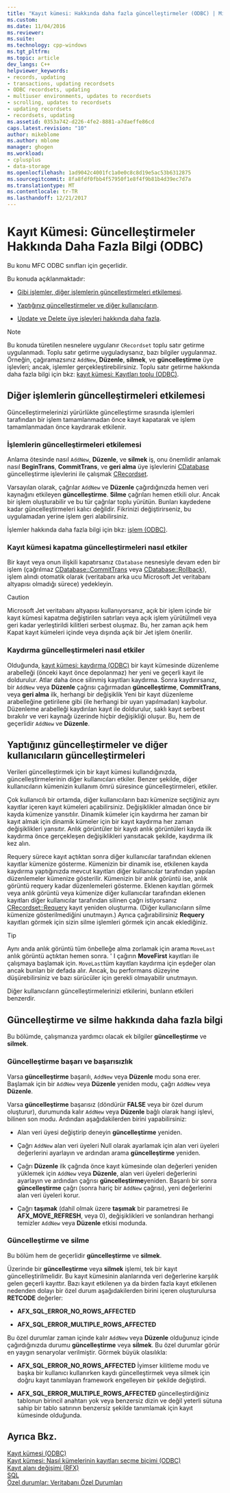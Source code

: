 ```yaml
---
title: "Kayıt kümesi: Hakkında daha fazla güncelleştirmeler (ODBC) | Microsoft Docs"
ms.custom: 
ms.date: 11/04/2016
ms.reviewer: 
ms.suite: 
ms.technology: cpp-windows
ms.tgt_pltfrm: 
ms.topic: article
dev_langs: C++
helpviewer_keywords:
- records, updating
- transactions, updating recordsets
- ODBC recordsets, updating
- multiuser environments, updates to recordsets
- scrolling, updates to recordsets
- updating recordsets
- recordsets, updating
ms.assetid: 0353a742-d226-4fe2-8881-a7daeffe86cd
caps.latest.revision: "10"
author: mikeblome
ms.author: mblome
manager: ghogen
ms.workload:
- cplusplus
- data-storage
ms.openlocfilehash: 1ad9042c4001fc1a0e0c8c8d19e5ac53b6312875
ms.sourcegitcommit: 8fa8fdf0fbb4f57950f1e8f4f9b81b4d39ec7d7a
ms.translationtype: MT
ms.contentlocale: tr-TR
ms.lasthandoff: 12/21/2017
---
```

# <a name="recordset-more-about-updates-odbc"></a>Kayıt Kümesi: Güncelleştirmeler Hakkında Daha Fazla Bilgi (ODBC)
Bu konu MFC ODBC sınıfları için geçerlidir.  
  
 Bu konuda açıklanmaktadır:  
  
-   [Gibi işlemler, diğer işlemlerin güncelleştirmeleri etkilemesi](#_core_how_transactions_affect_updates).  
  
-   [Yaptığınız güncelleştirmeler ve diğer kullanıcıların](#_core_your_updates_and_the_updates_of_other_users).  
  
-   [Update ve Delete üye işlevleri hakkında daha fazla](#_core_more_about_update_and_delete).  
  
> [!NOTE]
>  Bu konuda türetilen nesnelere uygulanır `CRecordset` toplu satır getirme uygulanmadı. Toplu satır getirme uyguladıysanız, bazı bilgiler uygulanmaz. Örneğin, çağıramazsınız `AddNew`, **Düzenle**, **silmek**, ve **güncelleştirme** üye işlevleri; ancak, işlemler gerçekleştirebilirsiniz. Toplu satır getirme hakkında daha fazla bilgi için bkz: [kayıt kümesi: Kayıtları toplu (ODBC)](../../data/odbc/recordset-fetching-records-in-bulk-odbc.md).  
  
##  <a name="_core_how_other_operations_affect_updates"></a>Diğer işlemlerin güncelleştirmeleri etkilemesi  
 Güncelleştirmelerinizi yürürlükte güncelleştirme sırasında işlemleri tarafından bir işlem tamamlanmadan önce kayıt kapatarak ve işlem tamamlanmadan önce kaydırarak etkilenir.  
  
###  <a name="_core_how_transactions_affect_updates"></a>İşlemlerin güncelleştirmeleri etkilemesi  
 Anlama ötesinde nasıl `AddNew`, **Düzenle**, ve **silmek** iş, onu önemlidir anlamak nasıl **BeginTrans**, **CommitTrans**, ve **geri alma** üye işlevlerini [CDatabase](../../mfc/reference/cdatabase-class.md) güncelleştirme işlevlerini ile çalışmak [CRecordset](../../mfc/reference/crecordset-class.md).  
  
 Varsayılan olarak, çağrılar `AddNew` ve **Düzenle** çağırdığınızda hemen veri kaynağını etkileyen **güncelleştirme**. **Silme** çağrıları hemen etkili olur. Ancak bir işlem oluşturabilir ve bu tür çağrılar toplu yürütün. Bunları kaydedene kadar güncelleştirmeleri kalıcı değildir. Fikrinizi değiştirirseniz, bu uygulamadan yerine işlem geri alabilirsiniz.  
  
 İşlemler hakkında daha fazla bilgi için bkz: [işlem (ODBC)](../../data/odbc/transaction-odbc.md).  
  
###  <a name="_core_how_closing_the_recordset_affects_updates"></a>Kayıt kümesi kapatma güncelleştirmeleri nasıl etkiler  
 Bir kayıt veya onun ilişkili kapatırsanız `CDatabase` nesnesiyle devam eden bir işlem (çağrılmaz [CDatabase::CommitTrans](../../mfc/reference/cdatabase-class.md#committrans) veya [CDatabase::Rollback](../../mfc/reference/cdatabase-class.md#rollback)), işlem alındı otomatik olarak (veritabanı arka ucu Microsoft Jet veritabanı altyapısı olmadığı sürece) yedekleyin.  
  
> [!CAUTION]
>  Microsoft Jet veritabanı altyapısı kullanıyorsanız, açık bir işlem içinde bir kayıt kümesi kapatma değiştirilen satırları veya açık işlem yürütülmeli veya geri kadar yerleştirildi kilitleri serbest oluşmaz. Bu, her zaman açık hem Kapat kayıt kümeleri içinde veya dışında açık bir Jet işlem önerilir.  
  
###  <a name="_core_how_scrolling_affects_updates"></a>Kaydırma güncelleştirmeleri nasıl etkiler  
 Olduğunda, [kayıt kümesi: kaydırma (ODBC)](../../data/odbc/recordset-scrolling-odbc.md) bir kayıt kümesinde düzenleme arabelleği (önceki kayıt önce depolanmaz) her yeni ve geçerli kayıt ile doldurulur. Atlar daha önce silinmiş kayıtları kaydırma. Sonra kaydırırsanız, bir `AddNew` veya **Düzenle** çağrısı çağırmadan **güncelleştirme**, **CommitTrans**, veya **geri alma** ilk, herhangi bir değişiklik Yeni bir kayıt düzenleme arabelleğine getirilene gibi (ile herhangi bir uyarı yapılmadan) kaybolur. Düzenleme arabelleği kaydırılan kayıt ile doldurulur, saklı kayıt serbest bırakılır ve veri kaynağı üzerinde hiçbir değişikliği oluşur. Bu, hem de geçerlidir `AddNew` ve **Düzenle**.  
  
##  <a name="_core_your_updates_and_the_updates_of_other_users"></a>Yaptığınız güncelleştirmeler ve diğer kullanıcıların güncelleştirmeleri  
 Verileri güncelleştirmek için bir kayıt kümesi kullandığınızda, güncelleştirmelerinin diğer kullanıcıları etkiler. Benzer şekilde, diğer kullanıcıların kümenizin kullanım ömrü süresince güncelleştirmeleri, etkiler.  
  
 Çok kullanıcılı bir ortamda, diğer kullanıcıların bazı kümenize seçtiğiniz aynı kayıtlar içeren kayıt kümeleri açabilirsiniz. Değişiklikler almadan önce bir kayda kümenize yansıtılır. Dinamik kümeler için kaydırma her zaman bir kayıt almak için dinamik kümeler için bir kayıt kaydırma her zaman değişiklikleri yansıtır. Anlık görüntüler bir kaydı anlık görüntüleri kayda ilk kaydırma önce gerçekleşen değişiklikleri yansıtacak şekilde, kaydırma ilk kez alın.  
  
 Requery sürece kayıt açtıktan sonra diğer kullanıcılar tarafından eklenen kayıtlar kümenize gösterme. Kümenizin bir dinamik ise, etkilenen kayda kaydırma yaptığınızda mevcut kayıtları diğer kullanıcılar tarafından yapılan düzenlemeler kümenize gösterilir. Kümenizin bir anlık görüntü ise, anlık görüntü requery kadar düzenlemeleri gösterme. Eklenen kayıtları görmek veya anlık görüntü veya kümenize diğer kullanıcılar tarafından eklenen kayıtları diğer kullanıcılar tarafından silinen çağrı istiyorsanız [CRecordset::Requery](../../mfc/reference/crecordset-class.md#requery) kayıt yeniden oluşturma. (Diğer kullanıcıların silme kümenize gösterilmediğini unutmayın.) Ayrıca çağırabilirsiniz **Requery** kayıtları görmek için sizin silme işlemleri görmek için ancak eklediğiniz.  
  
> [!TIP]
>  Aynı anda anlık görüntü tüm önbelleğe alma zorlamak için arama `MoveLast` anlık görüntü açtıktan hemen sonra. ' I çağırın **MoveFirst** kayıtları ile çalışmaya başlamak için. `MoveLast`tüm kayıtları kaydırma için eşdeğer olan ancak bunları bir defada alır. Ancak, bu performans düzeyine düşürebilirsiniz ve bazı sürücüler için gerekli olmayabilir unutmayın.  
  
 Diğer kullanıcıların güncelleştirmelerinizi etkilerini, bunların etkileri benzerdir.  
  
##  <a name="_core_more_about_update_and_delete"></a>Güncelleştirme ve silme hakkında daha fazla bilgi  
 Bu bölümde, çalışmanıza yardımcı olacak ek bilgiler **güncelleştirme** ve **silmek**.  
  
### <a name="update-success-and-failure"></a>Güncelleştirme başarı ve başarısızlık  
 Varsa **güncelleştirme** başarılı, `AddNew` veya **Düzenle** modu sona erer. Başlamak için bir `AddNew` veya **Düzenle** yeniden modu, çağrı `AddNew` veya **Düzenle**.  
  
 Varsa **güncelleştirme** başarısız (döndürür **FALSE** veya bir özel durum oluşturur), durumunda kalır `AddNew` veya **Düzenle** bağlı olarak hangi işlevi, bilinen son modu. Ardından aşağıdakilerden birini yapabilirsiniz:  
  
-   Alan veri üyesi değiştirip deneyin **güncelleştirme** yeniden.  
  
-   Çağrı `AddNew` alan veri üyeleri Null olarak ayarlamak için alan veri üyeleri değerlerini ayarlayın ve ardından arama **güncelleştirme** yeniden.  
  
-   Çağrı **Düzenle** ilk çağrıda önce kayıt kümesinde olan değerleri yeniden yüklemek için `AddNew` veya **Düzenle**, alan veri üyeleri değerlerini ayarlayın ve ardından çağrısı **güncelleştirme**yeniden. Başarılı bir sonra **güncelleştirme** çağrı (sonra hariç bir `AddNew` çağrısı), yeni değerlerini alan veri üyeleri korur.  
  
-   Çağrı **taşımak** (dahil olmak üzere **taşımak** bir parametresi ile **AFX_MOVE_REFRESH**, veya 0), değişiklikleri ve sonlandıran herhangi temizler `AddNew` veya **Düzenle** etkisi modunda.  
  
### <a name="update-and-delete"></a>Güncelleştirme ve silme  
 Bu bölüm hem de geçerlidir **güncelleştirme** ve **silmek**.  
  
 Üzerinde bir **güncelleştirme** veya **silmek** işlemi, tek bir kayıt güncelleştirilmelidir. Bu kayıt kümesinin alanlarında veri değerlerine karşılık gelen geçerli kayıttır. Bazı kayıt etkilenen ya da birden fazla kayıt etkilenen nedenden dolayı bir özel durum aşağıdakilerden birini içeren oluşturulursa **RETCODE** değerler:  
  
-   **AFX_SQL_ERROR_NO_ROWS_AFFECTED**  
  
-   **AFX_SQL_ERROR_MULTIPLE_ROWS_AFFECTED**  
  
 Bu özel durumlar zaman içinde kalır `AddNew` veya **Düzenle** olduğunuz içinde çağırdığınızda durumu **güncelleştirme** veya **silmek**. Bu özel durumlar görür en yaygın senaryolar verilmiştir. Görmek büyük olasılıkla:  
  
-   **AFX_SQL_ERROR_NO_ROWS_AFFECTED** İyimser kilitleme modu ve başka bir kullanıcı kullanırken kaydı güncelleştirmek veya silmek için doğru kayıt tanımlayan framework engelleyen bir şekilde değiştirdi.  
  
-   **AFX_SQL_ERROR_MULTIPLE_ROWS_AFFECTED** güncelleştirdiğiniz tablonun birincil anahtarı yok veya benzersiz dizin ve değil yeterli sütuna sahip bir tablo satırının benzersiz şekilde tanımlamak için kayıt kümesinde olduğunda.  
  
## <a name="see-also"></a>Ayrıca Bkz.  
 [Kayıt kümesi (ODBC)](../../data/odbc/recordset-odbc.md)   
 [Kayıt kümesi: Nasıl kümelerinin kayıtları seçme biçimi (ODBC)](../../data/odbc/recordset-how-recordsets-select-records-odbc.md)   
 [Kayıt alanı değişimi (RFX)](../../data/odbc/record-field-exchange-rfx.md)   
 [SQL](../../data/odbc/sql.md)   
 [Özel durumlar: Veritabanı Özel Durumları](../../mfc/exceptions-database-exceptions.md)